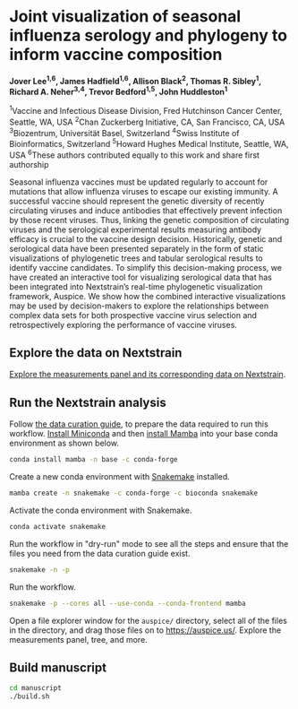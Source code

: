 # Joint visualization of seasonal influenza serology and phylogeny to inform vaccine composition

**Jover Lee<sup>1,6</sup>, James Hadfield<sup>1,6</sup>, Allison Black<sup>2</sup>, Thomas R. Sibley<sup>1</sup>, Richard A. Neher<sup>3,4</sup>, Trevor Bedford<sup>1,5</sup>, John Huddleston<sup>1</sup>**

<sup>1</sup>Vaccine and Infectious Disease Division, Fred Hutchinson Cancer Center, Seattle, WA, USA
<sup>2</sup>Chan Zuckerberg Initiative, CA, San Francisco, CA, USA
<sup>3</sup>Biozentrum, Universität Basel, Switzerland
<sup>4</sup>Swiss Institute of Bioinformatics, Switzerland
<sup>5</sup>Howard Hughes Medical Institute, Seattle, WA, USA
<sup>6</sup>These authors contributed equally to this work and share first authorship

Seasonal influenza vaccines must be updated regularly to account for mutations that allow influenza viruses to escape our existing immunity. A successful vaccine should represent the genetic diversity of recently circulating viruses and induce antibodies that effectively prevent infection by those recent viruses. Thus, linking the genetic composition of circulating viruses and the serological experimental results measuring antibody efficacy is crucial to the vaccine design decision. Historically, genetic and serological data have been presented separately in the form of static visualizations of phylogenetic trees and tabular serological results to identify vaccine candidates. To simplify this decision-making process, we have created an interactive tool for visualizing serological data that has been integrated into Nextstrain’s real-time phylogenetic visualization framework, Auspice. We show how the combined interactive visualizations may be used by decision-makers to explore the relationships between complex data sets for both prospective vaccine virus selection and retrospectively exploring the performance of vaccine viruses.

## Explore the data on Nextstrain

[Explore the measurements panel and its corresponding data on Nextstrain](https://nextstrain.org/community/blab/measurements-panel/flu/seasonal/h3n2/ha?p=grid).

## Run the Nextstrain analysis

Follow [the data curation guide](data/README.md), to prepare the data required to run this workflow.
[Install Miniconda](https://docs.conda.io/en/latest/miniconda.html) and then [install Mamba](https://mamba.readthedocs.io/en/latest/installation.html#installation) into your base conda environment as shown below.

``` bash
conda install mamba -n base -c conda-forge
```

Create a new conda environment with [Snakemake](https://snakemake.readthedocs.io/) installed.

``` bash
mamba create -n snakemake -c conda-forge -c bioconda snakemake
```

Activate the conda environment with Snakemake.

``` bash
conda activate snakemake
```

Run the workflow in "dry-run" mode to see all the steps and ensure that the files you need from the data curation guide exist.

``` bash
snakemake -n -p
```

Run the workflow.

``` bash
snakemake -p --cores all --use-conda --conda-frontend mamba
```

Open a file explorer window for the `auspice/` directory, select all of the files in the directory, and drag those files on to https://auspice.us/.
Explore the measurements panel, tree, and more.

## Build manuscript

``` bash
cd manuscript
./build.sh
```
